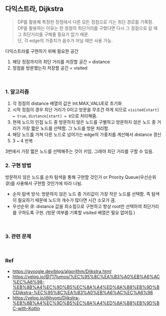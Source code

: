 ## 다익스트라, Dijkstra 
> DP를 활용해 특정한 정점에서 다른 모든 정점으로 가는 최단 경로를 기록함. <br/>
> DP를 활용하는 이유는 한 정점의 최단거리를 구했다면 다시 그 정점으로 갈 때 그 최단거리를 구해줄 필요가 없기 때문.<br/> 
> 단, 각 edge의 가중치가 음수가 아닐 때만 사용 가능.

다익스트라를 구현하기 위해 필요한 공간
1. 해당 정점까지의 최단 거리를 저장할 공간 = distance
2. 정점을 방문했는지 저장할 공간 = visited

<br/>

### 1. 알고리즘
1. 각 정점의 distance 배열의 값은 Int.MAX_VALUE로 초기화
2. 시작 정점의 경우 최단 거리가 0이고 방문을 무조건 하게 되므로 `visited[start] = true`, `distance[start] = 0`으로 처리해줌.
3. 현재 노드의 인접 노드 중 방문하지 않은 노드를 구별하고 방문하지 않은 노드 중 거리가 가장 짧은 노드를 선택함. 그 노드를 방문 처리함. 
4. 해당 노드를 거쳐 다른 노드로 넘어가는 edge의 가중치를 계산해서 distance 갱신
5. 3 ~ 4 반복

3번에서 가장 짧은 노드를 선택해주는 것이 키임. 그래야 최단 거리를 구할 수 있음. 

### 2. 구현 방법
방문하지 않은 노드를 순차 탐색을 통해 구현할 것인가 or Priority Queue(우선순위 큐)를 사용해서 구현할 것인가에 따라 나뉨.
- 순차 탐색 방식: 방문하지 않은 노드 중 거리값이 가장 작은 노드를 선택함. 즉 탐색이 필요하기 때문에 노드의 개수가 많다면 시간 소모가 큼. 
- 우선순위 큐: distance 값을 최소힙으로 구현하고 항상 root만 선택하여 최단거리를 구하도록 구현. (방문 여부를 기록할 visited 배열은 필요 없어짐.)  

<br/>

### 3. 관련 문제


<br/>

### Ref
- https://gyoogle.dev/blog/algorithm/Dijkstra.html
- https://velog.io/@717lumos/%EC%95%8C%EA%B3%A0%EB%A6%AC%EC%A6%98-%EB%8B%A4%EC%9D%B5%EC%8A%A4%ED%8A%B8%EB%9D%BCDijkstra-%EC%95%8C%EA%B3%A0%EB%A6%AC%EC%A6%98
- https://velog.io/@hyom/Dijkstra-%EB%8B%A4%EC%9D%B5%EC%8A%A4%ED%8A%B8%EB%9D%BC-with-Kotlin